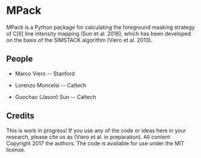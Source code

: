 # MPack

MPack is a Python package for calculating the foreground masking strategy of C[II] line intensity mapping (Sun et al. 2016), which has been developed on the basis of the SIMSTACK algorithm (Viero et al. 2013). 

## People
- Marco Viero -- Stanford 

- Lorenzo Moncelsi -- Caltech

- Guochao (Jason) Sun -- Caltech

## Credits
This is work in progress! If you use any of the code or ideas here in your research, please cite us as (Viero et al. in preparation).
All content Copyright 2017 the authors. The code is available for use under the MIT license.
